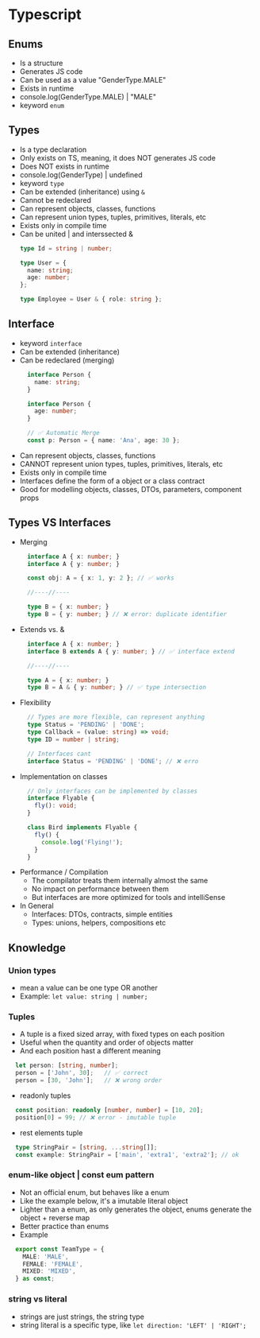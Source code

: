 # Typescript

## Enums
- Is a structure
- Generates JS code
- Can be used as a value "GenderType.MALE"
- Exists in runtime
- console.log(GenderType.MALE) | "MALE"
- keyword `enum`

## Types
- Is a type declaration
- Only exists on TS, meaning, it does NOT generates JS code
- Does NOT exists in runtime
- console.log(GenderType) | undefined
- keyword `type`
- Can be extended (inheritance) using `&`
- Cannot be redeclared
- Can represent objects, classes, functions
- Can represent union types, tuples, primitives, literals, etc
- Exists only in compile time
- Can be united | and interssected &
  ```ts
  type Id = string | number;

  type User = {
    name: string;
    age: number;
  };

  type Employee = User & { role: string };
  ```

## Interface
- keyword `interface`
- Can be extended (inheritance)
- Can be redeclared (merging)
  ```ts
    interface Person {
      name: string;
    }

    interface Person {
      age: number;
    }

    // ✅ Automatic Merge
    const p: Person = { name: 'Ana', age: 30 };
  ```
- Can represent objects, classes, functions
- CANNOT represent union types, tuples, primitives, literals, etc
- Exists only in compile time
- Interfaces define the form of a object or a class contract
- Good for modelling objects, classes, DTOs, parameters, component props


## Types VS Interfaces
- Merging
  ```ts
    interface A { x: number; }
    interface A { y: number; }

    const obj: A = { x: 1, y: 2 }; // ✅ works

    //----//----

    type B = { x: number; }
    type B = { y: number; } // ❌ error: duplicate identifier
  ```
- Extends vs. &
  ```ts
    interface A { x: number; }
    interface B extends A { y: number; } // ✅ interface extend

    //----//----

    type A = { x: number; }
    type B = A & { y: number; } // ✅ type intersection
  ```
- Flexibility
  ```ts
    // Types are more flexible, can represent anything
    type Status = 'PENDING' | 'DONE';
    type Callback = (value: string) => void;
    type ID = number | string;

    // Interfaces cant
    interface Status = 'PENDING' | 'DONE'; // ❌ erro
  ```
- Implementation on classes
  ```ts
    // Only interfaces can be implemented by classes 
    interface Flyable {
      fly(): void;
    }

    class Bird implements Flyable {
      fly() {
        console.log('Flying!');
      }
    }
  ```
- Performance / Compilation
  - The compilator treats them internally almost the same
  - No impact on performance between them
  - But interfaces are more optimized for tools and intelliSense
- In General
  - Interfaces: DTOs, contracts, simple entities
  - Types: unions, helpers, compositions etc

## Knowledge
### Union types
  - mean a value can be one type OR another
  - Example: `let value: string | number;`

### Tuples
  - A tuple is a fixed sized array, with fixed types on each position
  - Useful when the quantity and order of objects matter
  - And each position hast a different meaning
  ```ts
    let person: [string, number];
    person = ['John', 30];   // ✅ correct
    person = [30, 'John'];   // ❌ wrong order
  ```
  - readonly tuples
  ```ts
    const position: readonly [number, number] = [10, 20];
    position[0] = 99; // ❌ error - imutable tuple
  ```
  - rest elements tuple
  ```ts
    type StringPair = [string, ...string[]];
    const example: StringPair = ['main', 'extra1', 'extra2']; // ok
  ```

### enum-like object | const eum pattern
  - Not an official enum,  but behaves like a enum
  - Like the example below, it's a imutable literal object
  - Lighter than a enum, as only generates the object, enums generate the object + reverse map
  - Better practice than enums
  - Example
  ```ts
    export const TeamType = {
      MALE: 'MALE',
      FEMALE: 'FEMALE',
      MIXED: 'MIXED',
    } as const;
  ```

### string vs literal
- strings are just strings, the string type
- string literal is a specific type, like `let direction: 'LEFT' | 'RIGHT';`